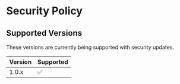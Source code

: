 # Security Policy

## Supported Versions

These versions are currently being supported with security updates.

| Version | Supported          |
| ------- | ------------------ |
| 1.0.x   | :white_check_mark: |
